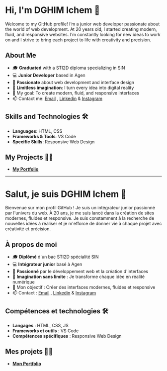 # Hi, I'm DGHIM Ichem 👋

Welcome to my GitHub profile! I’m a junior web developer passionate about the world of web development. At 20 years old, I started creating modern, fluid, and responsive websites. I’m constantly looking for new ideas to work on and I strive to bring each project to life with creativity and precision.

## About Me

- 🎓 **Graduated** with a STI2D diploma specializing in SIN
- 💻 **Junior Developer** based in Agen
- 🌱 **Passionate** about web development and interface design
- 🧠 **Limitless imagination**: I turn every idea into digital reality
- 🎯 My goal: To create modern, fluid, and responsive interfaces
- 📫 Contact me: [Email](ichemdghim@gmail.com) , [Linkedin](https://www.linkedin.com/in/ichem-dghim/) & [Instagram](https://www.instagram.com/iichoumm_pwr/)

## Skills and Technologies 🛠️

- **Languages**: HTML, CSS
- **Frameworks & Tools**: VS Code
- **Specific Skills**: Responsive Web Design

## My Projects 👨‍💻

- **[My Portfolio](https://idghim.github.io/fcc-Portofolio-Webpage/)**

---------

# Salut, je suis DGHIM Ichem 👋

Bienvenue sur mon profil GitHub ! Je suis un intégrateur junior passionné par l'univers du web. À 20 ans, je me suis lancé dans la création de sites modernes, fluides et responsive. Je suis constamment à la recherche de nouvelles idées à réaliser et je m'efforce de donner vie à chaque projet avec créativité et précision.

## À propos de moi

- 🎓 **Diplômé** d'un bac STI2D spécialité SIN
- 💻 **Intégrateur junior** basé à Agen
- 🌱 **Passionné** par le développement web et la création d'interfaces
- 🧠 **Imagination sans limite** : Je transforme chaque idée en réalité numérique
- 🎯 Mon objectif : Créer des interfaces modernes, fluides et responsive
- 📫 Contact : [Email](ichemdghim@gmail.com) , [Linkedin](https://www.linkedin.com/in/ichem-dghim/) & [Instagram](https://www.instagram.com/iichoumm_pwr/)

## Compétences et technologies 🛠️

- **Langages** : HTML, CSS, JS
- **Frameworks et outils** : VS Code
- **Compétences spécifiques** : Responsive Web Design

## Mes projets 👨‍💻

- **[Mon Portfolio](https://idghim.github.io/fcc-Portofolio-Webpage/)** 
